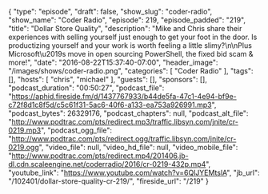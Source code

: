 {
  "type": "episode",
  "draft": false,
  "show_slug": "coder-radio",
  "show_name": "Coder Radio",
  "episode": 219,
  "episode_padded": "219",
  "title": "Dollar Store Quality",
  "description": "Mike and Chris share their experiences with selling yourself just enough to get your foot in the door. Is productizing yourself and your work is worth feeling a little slimy?\n\nPlus Microsoft\u2019s move in open sourcing PowerShell, the fixed bid scam & more!",
  "date": "2016-08-22T15:37:40-07:00",
  "header_image": "/images/shows/coder-radio.png",
  "categories": [
    "Coder Radio"
  ],
  "tags": [],
  "hosts": [
    "chris",
    "michael"
  ],
  "guests": [],
  "sponsors": [],
  "podcast_duration": "00:50:27",
  "podcast_file": "https://aphid.fireside.fm/d/1437767933/b44de5fa-47c1-4e94-bf9e-c72f8d1c8f5d/c5c61f31-5ac6-40f6-a133-ea753a926991.mp3",
  "podcast_bytes": 26329176,
  "podcast_chapters": null,
  "podcast_alt_file": "http://www.podtrac.com/pts/redirect.mp3/traffic.libsyn.com/jnite/cr-0219.mp3",
  "podcast_ogg_file": "http://www.podtrac.com/pts/redirect.ogg/traffic.libsyn.com/jnite/cr-0219.ogg",
  "video_file": null,
  "video_hd_file": null,
  "video_mobile_file": "http://www.podtrac.com/pts/redirect.mp4/201406.jb-dl.cdn.scaleengine.net/coderradio/2016/cr-0219-432p.mp4",
  "youtube_link": "https://www.youtube.com/watch?v=6QlJYEMtslA",
  "jb_url": "/102401/dollar-store-quality-cr-219/",
  "fireside_url": "/219"
}

